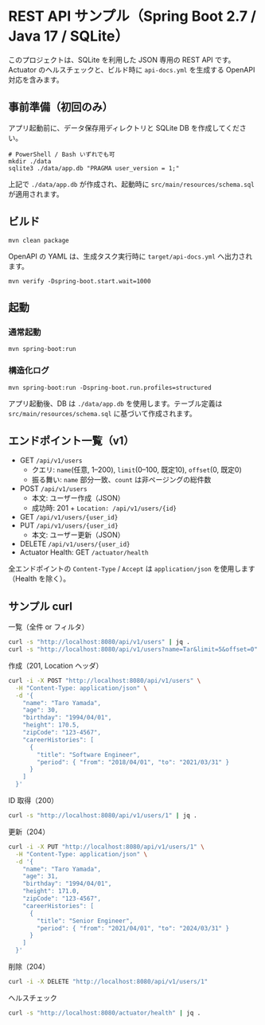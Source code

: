 # REST API サンプル（Spring Boot 2.7 / Java 17 / SQLite）

このプロジェクトは、SQLite を利用した JSON 専用の REST API です。Actuator のヘルスチェックと、ビルド時に `api-docs.yml` を生成する OpenAPI 対応を含みます。

## 事前準備（初回のみ）

アプリ起動前に、データ保存用ディレクトリと SQLite DB を作成してください。

```console
# PowerShell / Bash いずれでも可
mkdir ./data
sqlite3 ./data/app.db "PRAGMA user_version = 1;"
```

上記で `./data/app.db` が作成され、起動時に `src/main/resources/schema.sql` が適用されます。

## ビルド

```
mvn clean package
```

OpenAPI の YAML は、生成タスク実行時に `target/api-docs.yml` へ出力されます。


```
mvn verify -Dspring-boot.start.wait=1000
```

## 起動
### 通常起動
```
mvn spring-boot:run
```

### 構造化ログ
```
mvn spring-boot:run -Dspring-boot.run.profiles=structured
```

アプリ起動後、DB は `./data/app.db` を使用します。テーブル定義は `src/main/resources/schema.sql` に基づいて作成されます。

## エンドポイント一覧（v1）

- GET `/api/v1/users`
  - クエリ: `name`(任意, 1–200), `limit`(0–100, 既定10), `offset`(0, 既定0)
  - 振る舞い: `name` 部分一致、`count` は非ページングの総件数
- POST `/api/v1/users`
  - 本文: ユーザー作成（JSON）
  - 成功時: 201 + `Location: /api/v1/users/{id}`
- GET `/api/v1/users/{user_id}`
- PUT `/api/v1/users/{user_id}`
  - 本文: ユーザー更新（JSON）
- DELETE `/api/v1/users/{user_id}`
- Actuator Health: GET `/actuator/health`

全エンドポイントの `Content-Type` / `Accept` は `application/json` を使用します（Health を除く）。

## サンプル curl

一覧（全件 or フィルタ）

```bash
curl -s "http://localhost:8080/api/v1/users" | jq .
curl -s "http://localhost:8080/api/v1/users?name=Tar&limit=5&offset=0" | jq .
```

作成（201, Location ヘッダ）

```bash
curl -i -X POST "http://localhost:8080/api/v1/users" \
  -H "Content-Type: application/json" \
  -d '{
    "name": "Taro Yamada",
    "age": 30,
    "birthday": "1994/04/01",
    "height": 170.5,
    "zipCode": "123-4567",
    "careerHistories": [
      {
        "title": "Software Engineer",
        "period": { "from": "2018/04/01", "to": "2021/03/31" }
      }
    ]
  }'
```

ID 取得（200）

```bash
curl -s "http://localhost:8080/api/v1/users/1" | jq .
```

更新（204）

```bash
curl -i -X PUT "http://localhost:8080/api/v1/users/1" \
  -H "Content-Type: application/json" \
  -d '{
    "name": "Taro Yamada",
    "age": 31,
    "birthday": "1994/04/01",
    "height": 171.0,
    "zipCode": "123-4567",
    "careerHistories": [
      {
        "title": "Senior Engineer",
        "period": { "from": "2021/04/01", "to": "2024/03/31" }
      }
    ]
  }'
```

削除（204）

```bash
curl -i -X DELETE "http://localhost:8080/api/v1/users/1"
```

ヘルスチェック

```bash
curl -s "http://localhost:8080/actuator/health" | jq .
```
